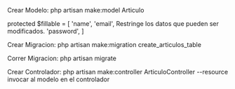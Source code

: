 Crear Modelo: php artisan make:model Articulo

protected $fillable = [
	'name',
	'email',			Restringe los datos que pueden ser modificados.
	'password',
]

Crear Migracion: php artisan make:migration create_articulos_table

Correr Migracion: php artisan migrate

Crear Controlador: php artisan make:controller ArticuloController --resource
invocar al modelo en el controlador